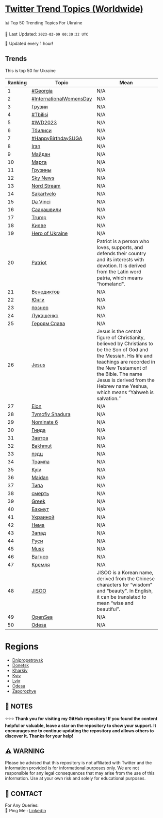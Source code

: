 [Twitter Trend Topics (Worldwide)](https://github.com/ErcinDedeoglu/Twitter-Trend-Topics)
==========


📊 Top 50 Trending Topics For Ukraine

📆 Last Updated: `2023-03-09 00:30:32 UTC`

🔧 Updated every 1 hour!


## Trends

This is top 50 for Ukraine

| Ranking | Topic | Mean |
| ------- | ------------ | ------------ |
| 1 | [#Georgia](http://twitter.com/search?q=%23Georgia) | N/A |
| 2 | [#InternationalWomensDay](http://twitter.com/search?q=%23InternationalWomensDay) | N/A |
| 3 | [Грузии](http://twitter.com/search?q=%d0%93%d1%80%d1%83%d0%b7%d0%b8%d0%b8) | N/A |
| 4 | [#Tbilisi](http://twitter.com/search?q=%23Tbilisi) | N/A |
| 5 | [#IWD2023](http://twitter.com/search?q=%23IWD2023) | N/A |
| 6 | [Тбилиси](http://twitter.com/search?q=%d0%a2%d0%b1%d0%b8%d0%bb%d0%b8%d1%81%d0%b8) | N/A |
| 7 | [#HappyBirthdaySUGA](http://twitter.com/search?q=%23HappyBirthdaySUGA) | N/A |
| 8 | [Iran](http://twitter.com/search?q=Iran) | N/A |
| 9 | [Майдан](http://twitter.com/search?q=%d0%9c%d0%b0%d0%b9%d0%b4%d0%b0%d0%bd) | N/A |
| 10 | [Марта](http://twitter.com/search?q=%d0%9c%d0%b0%d1%80%d1%82%d0%b0) | N/A |
| 11 | [Грузины](http://twitter.com/search?q=%d0%93%d1%80%d1%83%d0%b7%d0%b8%d0%bd%d1%8b) | N/A |
| 12 | [Sky News](http://twitter.com/search?q=Sky+News) | N/A |
| 13 | [Nord Stream](http://twitter.com/search?q=Nord+Stream) | N/A |
| 14 | [Sakartvelo](http://twitter.com/search?q=Sakartvelo) | N/A |
| 15 | [Da Vinci](http://twitter.com/search?q=Da+Vinci) | N/A |
| 16 | [Саакашвили](http://twitter.com/search?q=%d0%a1%d0%b0%d0%b0%d0%ba%d0%b0%d1%88%d0%b2%d0%b8%d0%bb%d0%b8) | N/A |
| 17 | [Trump](http://twitter.com/search?q=Trump) | N/A |
| 18 | [Киеве](http://twitter.com/search?q=%d0%9a%d0%b8%d0%b5%d0%b2%d0%b5) | N/A |
| 19 | [Hero of Ukraine](http://twitter.com/search?q=Hero+of+Ukraine) | N/A |
| 20 | [Patriot](http://twitter.com/search?q=Patriot) | Patriot is a person who loves, supports, and defends their country and its interests with devotion. It is derived from the Latin word patria, which means "homeland". |
| 21 | [Венедиктов](http://twitter.com/search?q=%d0%92%d0%b5%d0%bd%d0%b5%d0%b4%d0%b8%d0%ba%d1%82%d0%be%d0%b2) | N/A |
| 22 | [Юнги](http://twitter.com/search?q=%d0%ae%d0%bd%d0%b3%d0%b8) | N/A |
| 23 | [познер](http://twitter.com/search?q=%d0%bf%d0%be%d0%b7%d0%bd%d0%b5%d1%80) | N/A |
| 24 | [Лукашенко](http://twitter.com/search?q=%d0%9b%d1%83%d0%ba%d0%b0%d1%88%d0%b5%d0%bd%d0%ba%d0%be) | N/A |
| 25 | [Героям Слава](http://twitter.com/search?q=%d0%93%d0%b5%d1%80%d0%be%d1%8f%d0%bc+%d0%a1%d0%bb%d0%b0%d0%b2%d0%b0) | N/A |
| 26 | [Jesus](http://twitter.com/search?q=Jesus) | Jesus is the central figure of Christianity, believed by Christians to be the Son of God and the Messiah. His life and teachings are recorded in the New Testament of the Bible. The name Jesus is derived from the Hebrew name Yeshua, which means “Yahweh is salvation.” |
| 27 | [Elon](http://twitter.com/search?q=Elon) | N/A |
| 28 | [Tymofiy Shadura](http://twitter.com/search?q=Tymofiy+Shadura) | N/A |
| 29 | [Nominate 6](http://twitter.com/search?q=Nominate+6) | N/A |
| 30 | [Гнида](http://twitter.com/search?q=%d0%93%d0%bd%d0%b8%d0%b4%d0%b0) | N/A |
| 31 | [Завтра](http://twitter.com/search?q=%d0%97%d0%b0%d0%b2%d1%82%d1%80%d0%b0) | N/A |
| 32 | [Bakhmut](http://twitter.com/search?q=Bakhmut) | N/A |
| 33 | [пздц](http://twitter.com/search?q=%d0%bf%d0%b7%d0%b4%d1%86) | N/A |
| 34 | [Трампа](http://twitter.com/search?q=%d0%a2%d1%80%d0%b0%d0%bc%d0%bf%d0%b0) | N/A |
| 35 | [Kyiv](http://twitter.com/search?q=Kyiv) | N/A |
| 36 | [Maidan](http://twitter.com/search?q=Maidan) | N/A |
| 37 | [Типа](http://twitter.com/search?q=%d0%a2%d0%b8%d0%bf%d0%b0) | N/A |
| 38 | [смерть](http://twitter.com/search?q=%d1%81%d0%bc%d0%b5%d1%80%d1%82%d1%8c) | N/A |
| 39 | [Greek](http://twitter.com/search?q=Greek) | N/A |
| 40 | [Бахмут](http://twitter.com/search?q=%d0%91%d0%b0%d1%85%d0%bc%d1%83%d1%82) | N/A |
| 41 | [Украиной](http://twitter.com/search?q=%d0%a3%d0%ba%d1%80%d0%b0%d0%b8%d0%bd%d0%be%d0%b9) | N/A |
| 42 | [Нема](http://twitter.com/search?q=%d0%9d%d0%b5%d0%bc%d0%b0) | N/A |
| 43 | [Запад](http://twitter.com/search?q=%d0%97%d0%b0%d0%bf%d0%b0%d0%b4) | N/A |
| 44 | [Руси](http://twitter.com/search?q=%d0%a0%d1%83%d1%81%d0%b8) | N/A |
| 45 | [Musk](http://twitter.com/search?q=Musk) | N/A |
| 46 | [Вагнер](http://twitter.com/search?q=%d0%92%d0%b0%d0%b3%d0%bd%d0%b5%d1%80) | N/A |
| 47 | [Кремля](http://twitter.com/search?q=%d0%9a%d1%80%d0%b5%d0%bc%d0%bb%d1%8f) | N/A |
| 48 | [JISOO](http://twitter.com/search?q=JISOO) | JISOO is a Korean name, derived from the Chinese characters for “wisdom” and “beauty”. In English, it can be translated to mean “wise and beautiful”. |
| 49 | [OpenSea](http://twitter.com/search?q=OpenSea) | N/A |
| 50 | [Odesa](http://twitter.com/search?q=Odesa) | N/A |



# Regions

* [Dnipropetrovsk](</Ukraine/Dnipropetrovsk.md>)
* [Donetsk](</Ukraine/Donetsk.md>)
* [Kharkiv](</Ukraine/Kharkiv.md>)
* [Kyiv](</Ukraine/Kyiv.md>)
* [Lviv](</Ukraine/Lviv.md>)
* [Odesa](</Ukraine/Odesa.md>)
* [Zaporozhye](</Ukraine/Zaporozhye.md>)



## 📝 NOTES

⭐⭐⭐ **Thank you for visiting my GitHub repository! If you found the content helpful or valuable, leave a star on the repository to show your support. It encourages me to continue updating the repository and allows others to discover it. Thanks for your help!**


## ⚠️ WARNING

Please be advised that this repository is not affiliated with Twitter and the information provided is for informational purposes only. We are not responsible for any legal consequences that may arise from the use of this information. Use at your own risk and solely for educational purposes.


## 📨 CONTACT

 For Any Queries:  
            🏓 Ping Me : [LinkedIn](https://www.linkedin.com/in/ercindedeoglu/)

